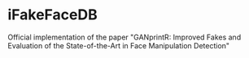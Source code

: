 # iFakeFaceDB
Official implementation of the paper "GANprintR: Improved Fakes and Evaluation of the State-of-the-Art in Face Manipulation Detection"
